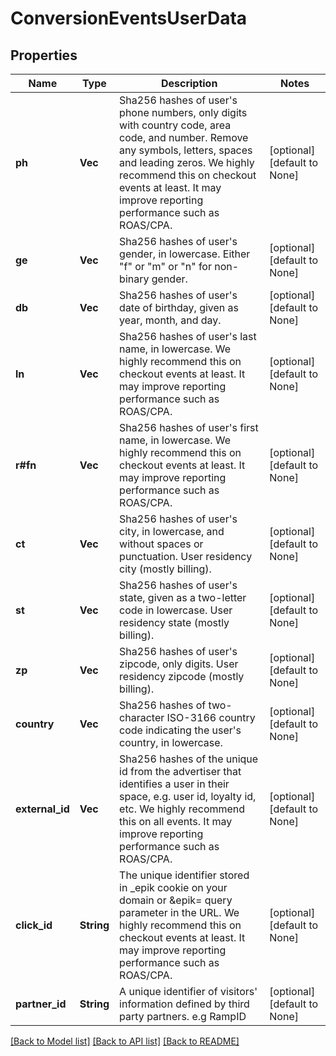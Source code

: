 # ConversionEventsUserData

## Properties
Name | Type | Description | Notes
------------ | ------------- | ------------- | -------------
**ph** | **Vec<String>** | Sha256 hashes of user's phone numbers, only digits with country code, area code, and number. Remove any symbols, letters, spaces and leading zeros. We highly recommend this on checkout events at least. It may improve reporting performance such as ROAS/CPA. | [optional] [default to None]
**ge** | **Vec<String>** | Sha256 hashes of user's gender, in lowercase. Either \"f\" or \"m\" or \"n\" for non-binary gender. | [optional] [default to None]
**db** | **Vec<String>** | Sha256 hashes of user's date of birthday, given as year, month, and day. | [optional] [default to None]
**ln** | **Vec<String>** | Sha256 hashes of user's last name, in lowercase. We highly recommend this on checkout events at least. It may improve reporting performance such as ROAS/CPA. | [optional] [default to None]
**r#fn** | **Vec<String>** | Sha256 hashes of user's first name, in lowercase. We highly recommend this on checkout events at least. It may improve reporting performance such as ROAS/CPA. | [optional] [default to None]
**ct** | **Vec<String>** | Sha256 hashes of user's city, in lowercase, and without spaces or punctuation. User residency city (mostly billing). | [optional] [default to None]
**st** | **Vec<String>** | Sha256 hashes of user's state, given as a two-letter code in lowercase. User residency state (mostly billing). | [optional] [default to None]
**zp** | **Vec<String>** | Sha256 hashes of user's zipcode, only digits. User residency zipcode (mostly billing). | [optional] [default to None]
**country** | **Vec<String>** | Sha256 hashes of two-character ISO-3166 country code indicating the user's country, in lowercase. | [optional] [default to None]
**external_id** | **Vec<String>** | Sha256 hashes of the unique id from the advertiser that identifies a user in their space, e.g. user id, loyalty id, etc. We highly recommend this on all events. It may improve reporting performance such as ROAS/CPA. | [optional] [default to None]
**click_id** | **String** | The unique identifier stored in _epik cookie on your domain or &epik= query parameter in the URL. We highly recommend this on checkout events at least. It may improve reporting performance such as ROAS/CPA. | [optional] [default to None]
**partner_id** | **String** | A unique identifier of visitors' information defined by third party partners. e.g RampID | [optional] [default to None]

[[Back to Model list]](../README.md#documentation-for-models) [[Back to API list]](../README.md#documentation-for-api-endpoints) [[Back to README]](../README.md)


